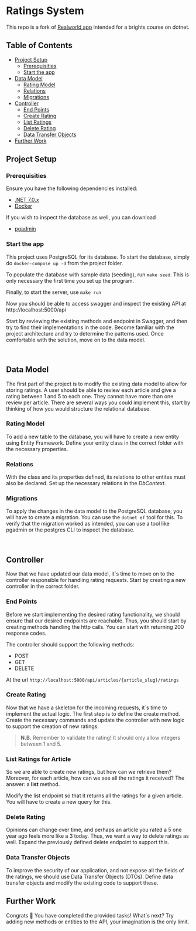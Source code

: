 # Ratings System

This repo is a fork of [Realworld app](https://github.com/adr1enbe4udou1n/aspnetcore-realworld-example-app) intended for a brights course on dotnet.

## Table of Contents

- [Project Setup](#project-setup)
  - [Prerequisities](#prerequisites)
  - [Start the app](#start-the-app)
- [Data Model](#data-model)
  - [Rating Model](#rating-model)
  - [Relations](#relations)
  - [Migrations](#migrations)
- [Controller](#controller)
  - [End Points](#end-points)
  - [Create Rating](#create-ratings)
  - [List Ratings](#list-ratings)
  - [Delete Rating](#delete-ratings)
  - [Data Transfer Objects](#data-transfer-objects)
- [Further Work](#further-work)

## Project Setup

### Prerequisities

Ensure you have the following dependencies installed:

- [.NET 7.0.x](https://dotnet.microsoft.com/en-us/download/dotnet/7.0)
- [Docker](https://docs.docker.com/get-docker/)

If you wish to inspect the database as well, you can download

- [pgadmin](https://www.pgadmin.org/download/)

### Start the app

This project uses PostgreSQL for its database. To start the database, simply do `docker-compose up -d` from the project folder.

To populate the database with sample data (seeding), run `make seed`. This is only necessary the first time you set up the program.

Finally, to start the server, use `make run`

Now you should be able to access swagger and inspect the existing API at http://localhost:5000/api

Start by reviewing the existing methods and endpoint in Swagger, and then try to find their implementations in the code. Become familiar with the project architecture and try to determine the patterns used. Once comfortable with the solution, move on to the data model.

<br/>

## Data Model

The first part of the project is to modify the existing data model to allow for storing ratings. A user should be able to review each article and give a rating between 1 and 5 to each one. They cannot have more than one review per article. There are several ways you could implement this, start by thinking of how you would structure the relational database.

### Rating Model

To add a new table to the database, you will have to create a new entity using Entity Framework. Define your entity class in the correct folder with the necessary properties.

### Relations

With the class and its properties defined, its relations to other entites must also be declared. Set up the necessary relations in the _DbContext_.

### Migrations

To apply the changes in the data model to the PostgreSQL database, you will have to create a migration. You can use the `dotnet ef` tool for this. To verify that the migration worked as intended, you can use a tool like pgadmin or the postgres CLI to inspect the database.

<br/>
    
## Controller
Now that we have updated our data model, it´s time to move on to the controller responsible for handling rating requests. Start by creating a new controller in the correct folder.

### End Points

Before we start implementing the desired rating functionality, we should ensure that our desired endpoints are reachable. Thus, you should start by creating methods handling the http calls. You can start with returning 200 response codes.

The controller should support the following methods:

- POST
- GET
- DELETE

At the url `http://localhost:5000/api/articles/{article_slug}/ratings`

### Create Rating

Now that we have a skeleton for the incoming requests, it´s time to implement the actual logic. The first step is to define the create method. Create the necessary commands and update the controller with new logic to support the creation of new ratings.

> **N.B.** Remember to validate the rating! It should only allow integers between 1 and 5.

### List Ratings for Article

So we are able to create new ratings, but how can we retrieve them? Moreover, for each article, how can we see all the ratings it received? The answer: a **list** method.

Modify the list endpoint so that it returns all the ratings for a given article. You will have to create a new query for this.

### Delete Rating

Opinions can change over time, and perhaps an article you rated a 5 one year ago feels more like a 3 today. Thus, we want a way to delete ratings as well. Expand the previously defined delete endpoint to support this.

### Data Transfer Objects

To improve the security of our application, and not expose all the fields of the ratings, we should use Data Transfer Objects (DTOs). Define data transfer objects and modify the existing code to support these.

## Further Work

Congrats 👏 You have completed the provided tasks! What´s next? Try adding new methods or entities to the API, your imagination is the only limit.
